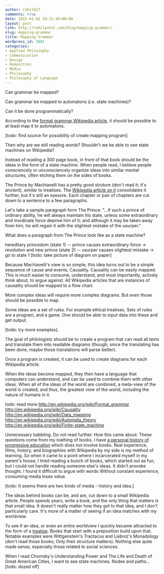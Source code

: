 ```yaml
---
author: rahil627
comments: true
date: 2015-01-01 18:21:45+00:00
layout: post
link: http://rahilpatel.com/blog/mapping-grammar/
slug: mapping-grammar
title: Mapping Grammar
wordpress_id: 3881
categories:
- Applied Philosophy
- Communication
- Design
- Humanities
- Media
- Philosophy
- Philosophy of Language
---
```


Can grammar be mapped?

Can grammar be mapped to automatons (i.e. state machines)?

Can it be done programmatically?

According to the [formal grammar Wikipedia article](http://en.wikipedia.org/wiki/Formal_grammar), it should be possible to at least map it to automatons.

[todo: find source for possibility of create mapping program]

Then why are we still reading words? Shouldn't we be able to see state machines on Wikipedia?

Instead of reading a 300 page book, in front of that book should be the ideas in the form of a state machine. When people read, I believe people consciencely or unconsciencely organize ideas into similar mental structures, often etching them on the sides of books.

The Prince by Machiavelli has a pretty good struture (don't read it; it's ancient), similar to treatises. The [Wikipedia article on it](http://en.wikipedia.org/wiki/The_Prince) consolidates it further, but it's still an eyesore. Each chapter or pair of chapters are cut down to a sentence to a few paragraphs.

Let's take a sample paragraph form The Prince:
"...if such a prince of ordinary ability, he will always maintain his state, unless some extraordinary and inordinate force deprive him of it; and although it may be taken away from him, he will regain it with the slightest mistake of the usurper."

What does a paragraph from The Prince look like as a state machine?

hereditary princedom (state 1) -- prince causes extraordinary force -> revolution and new prince (state 2) -- usurper causes slightest mistake -> go to state 1
[todo: take picture of diagram on paper]

Because Machiavelli's view is so simple, this idea turns out to be a simple sequence of cause and events; Causality. Causality can be easily mapped. This is much easier to consume, understand, and most importantly, actively think about, to argue against. All Wikipedia articles that are instances of causality should be mapped to a flow chart.

More complex ideas will require more complex diagrams. But even those should be possible to map. 

Some ideas are a set of rules. For example ethical treatises. Sets of rules are a program, and a game. One should be able to input data into these and get output.

[todo: try more examples].

The goal of philologists should be to create a program that can read all texts and translate them into readable diagrams (though, since the translating has been done, maybe those translations will parse better).

Once a program is created, it can be used to create diagrams for each Wikipedia article.

When the ideas become mapped, they then have a language that computers can understand, and can be used to combine them with other ideas. When all of the ideas of the world are combined, a meta-view of the world is created, and thus, the greatest view of the world, including the nature of humans in it.

todo:
read more http://en.wikipedia.org/wiki/Formal_grammar
http://en.wikipedia.org/wiki/Causality
http://en.wikipedia.org/wiki/Data_mapping
http://en.wikipedia.org/wiki/Automata_theory
http://en.wikipedia.org/wiki/Finite-state_machine

Unnecessary babbling. Do not read further.
How this came about:
These questions come from my loathing of books. I have [a personal history of progressive education](http://www.rahilpatel.com/blog/my-education) which does not involve books. Real experience, films, history, and biographies with Wikipedia by my side is my method of learning. So when it came to a point where I incarcerated myself in my parent's house, I tried reading a bunch of books, which started out as fun, but I could not handle reading someone else's ideas. It didn't provoke thought. I found it difficult to argue with words Without constant experience, consuming media loses value.

[todo: It seems there are two kinds of media - history and idea.]

The ideas behind books can be, and are, cut down to a small Wikipedia article. People spends years, write a book, and the only thing that matters is that small idea. It doesn't really matter how they got to that idea, and I don't particularly care. It's more of a matter of seeing if an idea matches with my worldview.

To see if an idea, or even an entire worldview I quickly became attracted to the form of a [treatise](http://en.wikipedia.org/wiki/Treatise). Books that start with a preposition build upon that. Notable examples were Wittgenstein's Tractacus and Liebniz's Monadology (don't read those books; Only their structure matters). Nothing else quite made sense, especially those related to social sciences.

When I read Chomsky's Understanding Power and The Life and Death of Great American Cities, I want to see state machines. Nodes and paths... [todo: dozed off]

